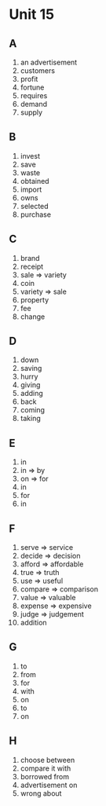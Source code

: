 # Unit 15

## A
1. an advertisement
2. customers
3. profit
4. fortune
5. requires
6. demand
7. supply

## B
1. invest
2. save
3. waste
4. obtained
5. import
6. owns
7. selected
8. purchase

## C
1. brand
2. receipt
3. sale => variety
4. coin
5. variety => sale
6. property
7. fee
8. change

## D
1. down
2. saving
3. hurry
4. giving
5. adding
6. back
7. coming
8. taking

## E
1. in
2. in => by
3. on => for
4. in
5. for
6. in

## F
1. serve => service
2. decide => decision
3. afford => affordable
4. true => truth
5. use => useful
6. compare => comparison
7. value => valuable
8. expense => expensive
9. 	judge => judgement
10. addition

## G
1. to
2. from
3. for
4. with
5. on
6. to
7. on

## H
1. choose between
2. compare it with
3. borrowed from
4. advertisement on
5. wrong about